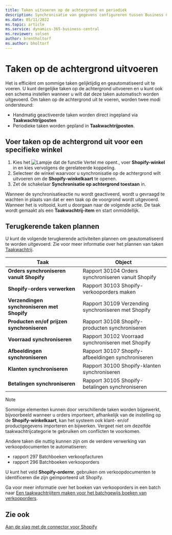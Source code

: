 ```yaml
---
title: Taken uitvoeren op de achtergrond en periodiek
description: Synchronisatie van gegevens configureren tussen Business Central en Shopify op de achtergrond.
ms.date: 05/11/2022
ms.topic: article
ms.service: dynamics-365-business-central
ms.reviewer: solsen
author: brentholtorf
ms.author: bholtorf
---
```


# Taken op de achtergrond uitvoeren

Het is efficiënt om sommige taken gelijktijdig en geautomatiseerd uit te voeren. U kunt dergelijke taken op de achtergrond uitvoeren en u kunt ook een schema instellen wanneer u wilt dat deze taken automatisch worden uitgevoerd. Om taken op de achtergrond uit te voeren, worden twee modi ondersteund:

- Handmatig geactiveerde taken worden direct ingepland via **Taakwachtrijposten**
- Periodieke taken worden gepland in **Taakwachtrijposten**.

## Voer taken op de achtergrond uit voor een specifieke winkel

1. Kies het ![Lampje dat de functie Vertel me opent.](../media/ui-search/search_small.png "Vertel me wat u wilt doen"), voer **Shopify-winkel** in en kies vervolgens de gerelateerde koppeling.
2. Selecteer de winkel waarvoor u synchronisatie op de achtergrond wilt uitvoeren om de **Shopify-winkelkaart** te openen.
3. Zet de schakelaar **Synchronisatie op achtergrond toestaan** in.

Wanneer de synchronisatieactie nu wordt geactiveerd, wordt u gevraagd te wachten in plaats van dat er een taak op de voorgrond wordt uitgevoerd. Wanneer het is voltooid, kunt u doorgaan naar de volgende actie. De taak wordt gemaakt als een **Taakwachtrij-item** en start onmiddellijk.

## Terugkerende taken plannen

U kunt de volgende terugkerende activiteiten plannen om geautomatiseerd te worden uitgevoerd. Zie voor meer informatie over het plannen van taken [Taakwachtrij](../admin-job-queues-schedule-tasks.md).

|Taak|Object|
|------|------------|
|**Orders synchroniseren vanuit Shopify**|Rapport 30104 Orders synchroniseren vanuit Shopify|
|**Shopify-orders verwerken**|Rapport 30103 Shopify-verkooporders maken|
|**Verzendingen synchroniseren met Shopify**|Rapport 30109 Verzending synchroniseren met Shopify|
|**Producten en/of prijzen synchroniseren**|Rapport 30108 Shopify-producten synchroniseren|
|**Voorraad synchroniseren**|Rapport 30102 Voorraad synchroniseren met Shopify|
|**Afbeeldingen synchroniseren**|Rapport 30107 Shopify-afbeeldingen synchroniseren|
|**Klanten synchroniseren**|Rapport 30100 Shopify-klanten synchroniseren|
|**Betalingen synchroniseren**|Rapport 30105 Shopify-betalingen synchroniseren|

> [!NOTE]
> Sommige elementen kunnen door verschillende taken worden bijgewerkt, bijvoorbeeld wanneer u orders importeert, afhankelijk van de instelling op de **Shopify-winkelkaart**, kan het systeem ook klant- en/of productgegevens importeren en bijwerken. Vergeet niet om dezelfde taakwachtrijcategorie te gebruiken om conflicten te voorkomen.

Andere taken die nuttig kunnen zijn om de verdere verwerking van verkoopdocumenten te automatiseren:

- rapport 297 Batchboeken verkoopfacturen
- rapport 296 Batchboeken verkooporders

U kunt het veld **Shopify-ordernr.** gebruiken om verkoopdocumenten te identificeren die zijn geïmporteerd uit Shopify.

Ga voor meer informatie over het boeken van verkooporders in een batch naar [Een taakwachtrijitem maken voor het batchgewijs boeken van verkooporders](../ui-batch-posting.md#to-create-a-job-queue-entry-for-batch-posting-of-sales-orders).

## Zie ook

[Aan de slag met de connector voor Shopify](get-started.md)  
